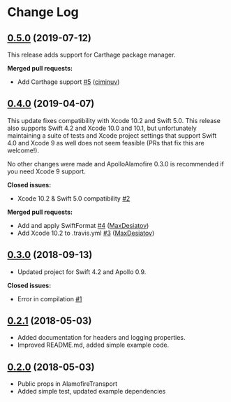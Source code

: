 # Change Log

## [0.5.0](https://github.com/graphql-community/ApolloAlamofire/tree/0.5.0) (2019-07-12)

This release adds support for Carthage package manager.

**Merged pull requests:**

- Add Carthage support [\#5](https://github.com/graphql-community/ApolloAlamofire/pull/5) ([ciminuv](https://github.com/ciminuv))

## [0.4.0](https://github.com/graphql-community/ApolloAlamofire/tree/0.4.0) (2019-04-07)

This update fixes compatibility with Xcode 10.2 and Swift 5.0. This release
also supports Swift 4.2 and Xcode 10.0 and 10.1, but unfortunately maintaining
a suite of tests and Xcode project settings that support Swift 4.0 and Xcode 9
as well does not seem feasible (PRs that fix this are welcome!).

No other changes were made and ApolloAlamofire 0.3.0 is recommended if you need
Xcode 9 support.

**Closed issues:**

- Xcode 10.2 & Swift 5.0 compatibility [\#2](https://github.com/graphql-community/ApolloAlamofire/issues/2)

**Merged pull requests:**

- Add and apply SwiftFormat [\#4](https://github.com/graphql-community/ApolloAlamofire/pull/4) ([MaxDesiatov](https://github.com/MaxDesiatov))
- Add Xcode 10.2 to .travis.yml [\#3](https://github.com/graphql-community/ApolloAlamofire/pull/3) ([MaxDesiatov](https://github.com/MaxDesiatov))

## [0.3.0](https://github.com/graphql-community/ApolloAlamofire/tree/0.3.0) (2018-09-13)

- Updated project for Swift 4.2 and Apollo 0.9.

**Closed issues:**

- Error in compilation [\#1](https://github.com/graphql-community/ApolloAlamofire/issues/1)

## [0.2.1](https://github.com/graphql-community/ApolloAlamofire/tree/0.2.1) (2018-05-03)

- Added documentation for headers and logging properties.
- Improved README.md, added simple example code.

## [0.2.0](https://github.com/graphql-community/ApolloAlamofire/tree/0.2.0) (2018-05-03)

- Public props in AlamofireTransport
- Added simple test, updated example dependencies
